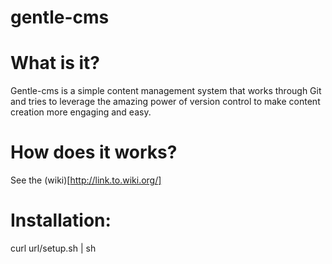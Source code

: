 gentle-cms
==========

# What is it?
Gentle-cms is a simple content management system that works through Git
and tries to leverage the amazing power of version control to make
content creation more engaging and easy.

# How does it works?
See the (wiki)[http://link.to.wiki.org/]

# Installation:
curl url/setup.sh | sh
